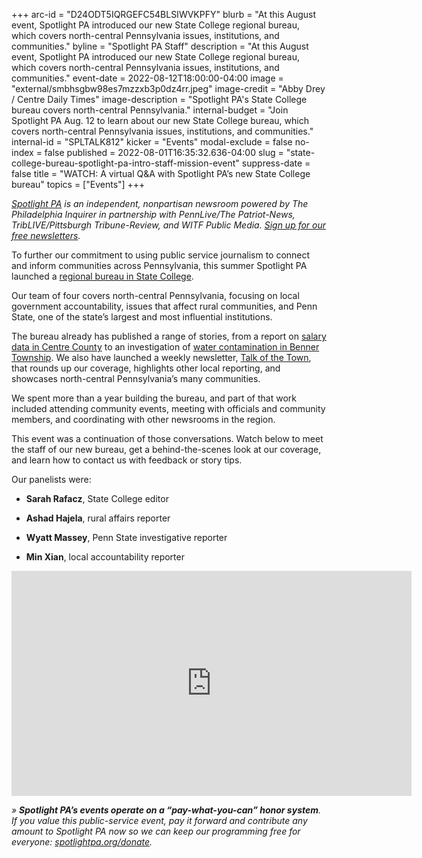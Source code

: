 +++
arc-id = "D24ODT5IQRGEFC54BLSIWVKPFY"
blurb = "At this August event, Spotlight PA introduced our new State College regional bureau, which covers north-central Pennsylvania issues, institutions, and communities."
byline = "Spotlight PA Staff"
description = "At this August event, Spotlight PA introduced our new State College regional bureau, which covers north-central Pennsylvania issues, institutions, and communities."
event-date = 2022-08-12T18:00:00-04:00
image = "external/smbhsgbw98es7mzzxb3p0dz4rr.jpeg"
image-credit = "Abby Drey / Centre Daily Times"
image-description = "Spotlight PA's State College bureau covers north-central Pennsylvania."
internal-budget = "Join Spotlight PA Aug. 12 to learn about our new State College bureau, which covers north-central Pennsylvania issues, institutions, and communities."
internal-id = "SPLTALK812"
kicker = "Events"
modal-exclude = false
no-index = false
published = 2022-08-01T16:35:32.636-04:00
slug = "state-college-bureau-spotlight-pa-intro-staff-mission-event"
suppress-date = false
title = "WATCH: A virtual Q&A with Spotlight PA’s new State College bureau"
topics = ["Events"]
+++

<a href="https://www.spotlightpa.org/"><i>Spotlight PA</i></a><i> is an independent, nonpartisan newsroom powered by The Philadelphia Inquirer in partnership with PennLive/The Patriot-News, TribLIVE/Pittsburgh Tribune-Review, and WITF Public Media. </i><a href="https://www.spotlightpa.org/newsletters"><i>Sign up for our free newsletters</i></a><i>.</i>

To further our commitment to using public service journalism to connect and inform communities across Pennsylvania, this summer Spotlight PA launched a <a href="https://www.spotlightpa.org/statecollege/" target="_blank">regional bureau in State College</a>.

Our team of four covers north-central Pennsylvania, focusing on local government accountability, issues that affect rural communities, and Penn State, one of the state’s largest and most influential institutions.

The bureau already has published a range of stories, from a report on <a href="https://www.spotlightpa.org/statecollege/2022/07/centre-county-transparency-public-records/" target="_blank">salary data in Centre County</a> to an investigation of <a href="https://www.spotlightpa.org/statecollege/2022/06/pfas-chemicals-drinking-water-benner-township-contamination/" target="_blank">water contamination in Benner Township</a>. We also have launched a weekly newsletter, <a href="https://www.spotlightpa.org/newsletters/talkofthetown/#archives" target="_blank">Talk of the Town</a>, that rounds up our coverage, highlights other local reporting, and showcases north-central Pennsylvania’s many communities.

We spent more than a year building the bureau, and part of that work included attending community events, meeting with officials and community members, and coordinating with other newsrooms in the region.

This event was a continuation of those conversations. Watch below to meet the staff of our new bureau, get a behind-the-scenes look at our coverage, and learn how to contact us with feedback or story tips.

Our panelists were:

- <b>Sarah Rafacz</b>, State College editor

- <b>Ashad Hajela</b>, rural affairs reporter

- <b>Wyatt Massey</b>, Penn State investigative reporter

- <b>Min Xian</b>, local accountability reporter

<iframe src="https://player.vimeo.com/video/739656312?h=e8910cd9b7" width="640" height="360" frameborder="0" allow="autoplay; fullscreen; picture-in-picture" allowfullscreen></iframe>

<i>» </i><i><b>Spotlight PA’s events operate on a “pay-what-you-can” honor system</b></i><i>. If you value this public-service event, pay it forward and contribute any amount to Spotlight PA now so we can keep our programming free for everyone: </i><a href="http://spotlightpa.org/donate"><i>spotlightpa.org/donate</i></a><i>.</i>
